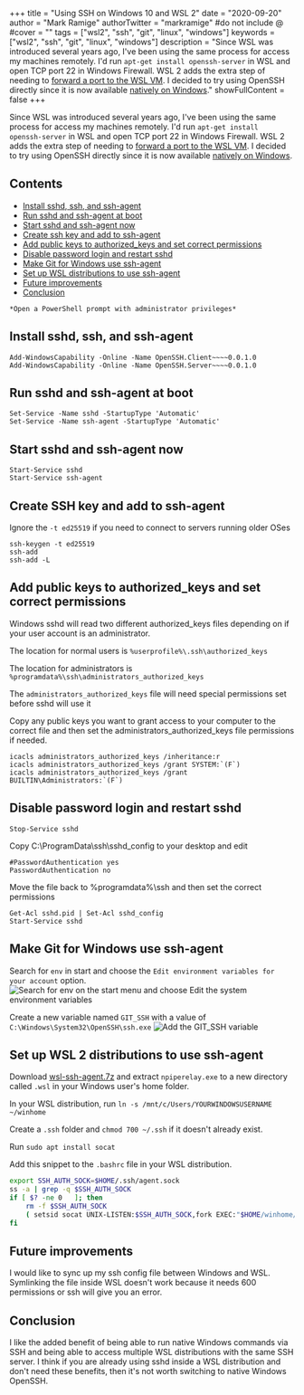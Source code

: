 +++
title = "Using SSH on Windows 10 and WSL 2"
date = "2020-09-20"
author = "Mark Ramige"
authorTwitter = "markramige" #do not include @
#cover = ""
tags = ["wsl2", "ssh", "git", "linux", "windows"]
keywords = ["wsl2", "ssh", "git", "linux", "windows"]
description = "Since WSL was introduced several years ago, I've been using the same process for access my machines remotely. I'd run `apt-get install openssh-server` in WSL and open TCP port 22 in Windows Firewall. WSL 2 adds the extra step of needing to [forward a port to the WSL VM](https://www.hanselman.com/blog/HowToSSHIntoWSL2OnWindows10FromAnExternalMachine.aspx). I decided to try using OpenSSH directly since it is now available [natively on Windows](https://github.com/PowerShell/Win32-OpenSSH)."
showFullContent = false
+++

Since WSL was introduced several years ago, I've been using the same process for access my machines remotely. I'd run `apt-get install openssh-server` in WSL and open TCP port 22 in Windows Firewall. WSL 2 adds the extra step of needing to [forward a port to the WSL VM](https://www.hanselman.com/blog/HowToSSHIntoWSL2OnWindows10FromAnExternalMachine.aspx). I decided to try using OpenSSH directly since it is now available [natively on Windows](https://github.com/PowerShell/Win32-OpenSSH).

## Contents
* [Install sshd, ssh, and ssh-agent](#install-sshd-ssh-and-ssh-agent)
* [Run sshd and ssh-agent at boot](#run-sshd-and-ssh-agent-at-boot)
* [Start sshd and ssh-agent now](#start-sshd-and-ssh-agent-now)
* [Create ssh key and add to ssh-agent](#create-ssh-key-and-add-to-ssh-agent)
* [Add public keys to authorized_keys and set correct permissions](#add-public-keys-to-authorized_keys-and-set-correct-permissions)
* [Disable password login and restart sshd](#disable-password-login-and-restart-sshd)
* [Make Git for Windows use ssh-agent](#make-git-for-windows-use-ssh-agent)
* [Set up WSL distributions to use ssh-agent](#set-up-wsl-2-distributions-to-use-ssh-agent)
* [Future improvements](#future-improvements)
* [Conclusion](#conclusion)

`*Open a PowerShell prompt with administrator privileges*`

## Install sshd, ssh, and ssh-agent

```
Add-WindowsCapability -Online -Name OpenSSH.Client~~~~0.0.1.0
Add-WindowsCapability -Online -Name OpenSSH.Server~~~~0.0.1.0
```

## Run sshd and ssh-agent at boot
```
Set-Service -Name sshd -StartupType 'Automatic'
Set-Service -Name ssh-agent -StartupType 'Automatic'
```

## Start sshd and ssh-agent now
```
Start-Service sshd
Start-Service ssh-agent
```

## Create SSH key and add to ssh-agent
Ignore the `-t ed25519` if you need to connect to servers running older OSes

```
ssh-keygen -t ed25519
ssh-add
ssh-add -L
```

## Add public keys to authorized_keys and set correct permissions
Windows sshd will read two different authorized_keys files depending on if your user account is an administrator.

The location for normal users is `%userprofile%\.ssh\authorized_keys`

The location for administrators is `%programdata%\ssh\administrators_authorized_keys`

The `administrators_authorized_keys` file will need special permissions set before sshd will use it

Copy any public keys you want to grant access to your computer to the correct file and then set the administrators_authorized_keys file permissions if needed.

```
icacls administrators_authorized_keys /inheritance:r
icacls administrators_authorized_keys /grant SYSTEM:`(F`)
icacls administrators_authorized_keys /grant BUILTIN\Administrators:`(F`)
```

## Disable password login and restart sshd

```
Stop-Service sshd
```

Copy C:\ProgramData\ssh\sshd_config to your desktop and edit

```
#PasswordAuthentication yes
PasswordAuthentication no
```
Move the file back to %programdata%\ssh and then set the correct permissions

```
Get-Acl sshd.pid | Set-Acl sshd_config
Start-Service sshd
```

## Make Git for Windows use ssh-agent
Search for `env` in start and choose the `Edit environment variables for your account` option.
![Search for env on the start menu and choose Edit the system environment variables](/images/using-ssh-on-windows-10-and-wsl-2/start-menu-edit-environment-variables.png)

Create a new variable named `GIT_SSH` with a value of `C:\Windows\System32\OpenSSH\ssh.exe`
![Add the GIT_SSH variable](/images/using-ssh-on-windows-10-and-wsl-2/windows-add-git-ssh-environment-variable.png)

## Set up WSL 2 distributions to use ssh-agent
Download [wsl-ssh-agent.7z](https://github.com/rupor-github/wsl-ssh-agent/releases/download/v1.4.2/wsl-ssh-agent.7z) and extract `npiperelay.exe` to a new directory called `.wsl` in your Windows user's home folder.

In your WSL distribution, run `ln -s /mnt/c/Users/YOURWINDOWSUSERNAME ~/winhome`

Create a `.ssh` folder and `chmod 700 ~/.ssh` if it doesn't already exist.

Run `sudo apt install socat`

Add this snippet to the `.bashrc` file in your WSL distribution.

```bash
export SSH_AUTH_SOCK=$HOME/.ssh/agent.sock
ss -a | grep -q $SSH_AUTH_SOCK
if [ $? -ne 0   ]; then
    rm -f $SSH_AUTH_SOCK
    ( setsid socat UNIX-LISTEN:$SSH_AUTH_SOCK,fork EXEC:"$HOME/winhome/.wsl/npiperelay.exe -ei -s //./pipe/openssh-ssh-agent",nofork & ) >/dev/null 2>&1
fi
```

## Future improvements
I would like to sync up my ssh config file between Windows and WSL. Symlinking the file inside WSL doesn't work because it needs 600 permissions or ssh will give you an error.

## Conclusion
I like the added benefit of being able to run native Windows commands via SSH and being able to access multiple WSL distributions with the same SSH server. I think if you are already using sshd inside a WSL distribution and don't need these benefits, then it's not worth switching to native Windows OpenSSH.
